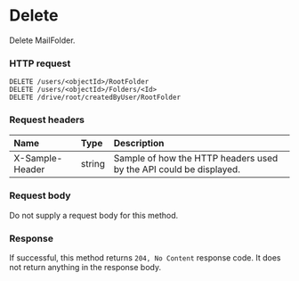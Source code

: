# Delete

Delete MailFolder.
### HTTP request
```http
DELETE /users/<objectId>/RootFolder
DELETE /users/<objectId>/Folders/<Id>
DELETE /drive/root/createdByUser/RootFolder

```
### Request headers
| Name       | Type | Description|
|:---------------|:--------|:----------|
| X-Sample-Header  | string  | Sample of how the HTTP headers used by the API could be displayed.|

### Request body
Do not supply a request body for this method.


### Response
If successful, this method returns `204, No Content` response code. It does not return anything in the response body.


<!-- uuid: 8fbaeb82-c559-4744-afc9-347e7d530ce9
2015-10-09 18:31:37 UTC -->